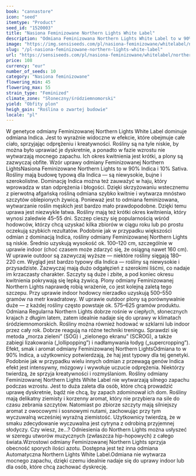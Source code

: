 ```yaml
---
book: "cannastore"
icon: "seed"
itemtype: "Product"
seed_id: "1520003"
title: "Nasiona Feminizowane Northern Lights White Label"
description: "Odmiana Feminizowana Northern Lights White Label to w 90% Indica. Rośliny są niewielkie, nie wytwarzają mocnego zapachu i dają spore plony."
image: "https://img.sensiseeds.com/pl/nasiona-feminizowane/whitelabel/northern-lights-zenska-image.png"
slug: "/pl-nasiona-feminizowane-northern-lights-white-label"
url: "https://sensiseeds.com/pl/nasiona-feminizowane/whitelabel/northern-lights-zenska?a_aid=cannastore"
price: 108
currency: "eur"
number_of_seeds: 10
category: "Nasiona feminizowane"
flowering_min: 45
flowering_max: 55
strain_type: "Feminized"
climate_zone: "Słoneczny/śródziemnomorski"
yield: "Obfity plon"
heigh_gain: "Roślina o zwartej budowie"
locale: "pl"
---
```

W genetyce odmiany Feminizowanej Northern Lights White Label dominuje odmiana Indica. Jest to wyraźnie widoczne w efekcie, które obejmuje całe ciało, sprzyjając odprężeniu i kreatywności. Rośliny są na tyle niskie, by można było uprawiać je dyskretnie, a ponadto w fazie wzrostu nie wytwarzają mocnego zapachu. Ich okres kwitnienia jest krótki, a plony są zazwyczaj obfite. Wzór uprawy odmiany Feminizowanej Northern LightsNasiona Feminizowane Northern Lights to w 90% Indica i 10% Sativa. Rośliny mają budowę typową dla Indica — są niewysokie, bujne i szerokolistne. Dominację Indica można też zauważyć w haju, który wprowadza w stan odprężenia i błogości. Dzięki skrzyżowaniu wstecznemu z pierwotną afgańską rośliną odmiana szybko kwitnie i wytwarza mnóstwo szczytów oblepionych żywicą. Ponieważ jest to odmiana feminizowana, wytwarzanie roślin męskich jest bardzo mało prawdopodobne. Dzięki temu uprawa jest niezwykle łatwa. Rośliny mają też krótki okres kwitnienia, który wynosi zaledwie 45–55 dni. Szczep cieszy się popularnością wśród hodowców, którzy chcą uzyskać kilka zbiorów w ciągu roku lub po prostu oczekują szybkich rezultatów. Podobnie jak w przypadku większości odmian z dominacją Indica, rośliny odmiany Feminizowanej Northern Lights są niskie. Średnio uzyskują wysokość ok. 100–120 cm, szczególnie w uprawie indoor (choć czasem może zdarzyć się, że osiągną nawet 160 cm). W uprawie outdoor są zazwyczaj wyższe — niektóre rośliny sięgają 180–220 cm. Wygląd jest bardzo typowy dla Indica — rośliny są niewysokie i przysadziste. Zazwyczaj mają dużo odgałęzień z szerokimi liśćmi, co nadaje im krzaczasty charakter. Szczyty są duże i zbite, a pod koniec okresu kwitnienia pokrywają się lepką żywicą. Plony odmiany Feminizowanej Northern Lights naprawdę robią wrażenie, co jest kolejną zaletą tego szczepu. Przy uprawie indoor hodowcy nierzadko uzyskują 500–550 gramów na metr kwadratowy. W uprawie outdoor plony są porównywalnie duże — z każdej rośliny często powstaje ok. 575–625 gramów produktu. Odmiana Regularna Northern Lights dobrze rośnie w ciepłych, słonecznych krajach z długim latem, zatem idealnie nadaje się do uprawy w klimatach śródziemnomorskich. Rośliny można również hodować w szklarni lub indoor przez cały rok. Dobrze reagują na różne techniki treningu. Sprawdzi się metoda „morza zieleni” (SOG) i „zielonego ekranu” (SCROG), a także zabiegi lizakowania („lollipopping”) i nadłamywania łodyg („supercropping”). Efekt, smak i aromat odmiany Feminizowanej Northern LightsOdmiana to w 90% Indica, a użytkownicy potwierdzają, że haj jest typowy dla tej genetyki. Podobnie jak w przypadku wielu innych odmian z przewagą genów Indica efekt jest intensywny, mózgowy i wywołuje uczucie odprężenia. Niektórzy twierdzą, że sprzyja kreatywności i rozmyślaniom. Rośliny odmiany Feminizowanej Northern Lights White Label nie wytwarzają silnego zapachu podczas wzrostu. Jest to duża zaleta dla osób, które chcą prowadzić uprawę dyskretnie, bądź nie chcą, by zapach zdominował ich dom. Rośliny mają delikatny ziemisty i korzenny aromat, który nie przybiera na sile do czasu zebrania szczytów. Natomiast po zbiorze szczyty mają silniejszy aromat z owocowymi i sosnowymi nutami, zachowując przy tym wyczuwalną wcześniej wyraźną ziemistość. Użytkownicy twierdzą, że w smaku zdecydowanie wyczuwalna jest cytryna z odrobiną przyjemnej słodyczy. Czy wiesz, że…? Odniesienia do Northern Lights można usłyszeć w szeregu utworów muzycznych (zwłaszcza hip-hopowych) z całego świata.Wzrostowi odmiany Feminizowanej Northern Lights sprzyja obecność sporych ilości azotu. Dostępna jest też inna odmiana Automatyczna Northern Lights White Label.Odmiana nie wytwarza mocnego zapachu, dzięki czemu idealnie nadaje się do uprawy indoor lub dla osób, które chcą zachować dyskrecję.
